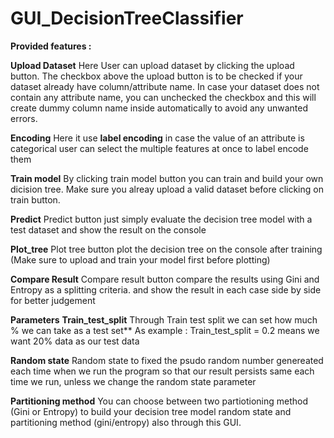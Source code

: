 # GUI_DecisionTreeClassifier

**Provided features :** 

**Upload Dataset**
Here User can upload dataset by clicking the upload button.
The checkbox above the upload button is to be checked if your dataset already have column/attribute name.
In case your dataset does not contain any attribute name, you can unchecked the checkbox and this will create dummy column name inside automatically
to avoid any unwanted errors.

**Encoding**
Here it use **label encoding** in case the value of an attribute is categorical
user can select the multiple features at once to label encode them

**Train model**
By clicking train model button you can train and build your own dicision tree.
Make sure you alreay upload a valid dataset before clicking on train button.

**Predict**
Predict button just simply evaluate the decision tree model with a test dataset
and show the result on the console

**Plot_tree**
Plot tree button plot the decision tree on the console after training
(Make sure to upload and train your model first before plotting)

**Compare Result**
Compare result button compare the results using Gini and Entropy as a splitting criteria. 
and show the result in each case side by side for better judgement

**Parameters**
**Train_test_split**
Through Train test split we can set how much % we can take as a test set**
As example : Train_test_split = 0.2 means we want 20% data as our test data

**Random state**
Random state to fixed the psudo random number genereated each time when we run the program
so that our result persists same each time we run, unless we change the random state parameter

**Partitioning method**
You can choose between two partiotioning method (Gini or Entropy) to build your decision tree model
random state and partitioning method (gini/entropy) also through this GUI.
